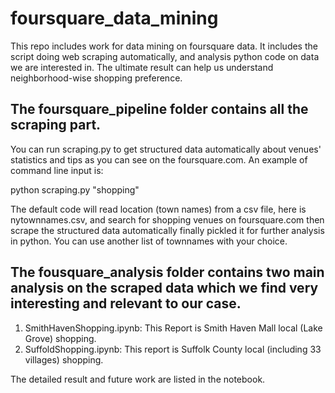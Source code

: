 # foursquare_data_mining

This repo includes work for data mining on foursquare data. It includes the script doing web scraping automatically, and analysis python code on data we are interested in. The ultimate result can help us understand neighborhood-wise shopping preference. 

## The foursquare_pipeline folder contains all the scraping part. 

You can run scraping.py to get structured data automatically about venues' statistics and tips as you can see on the foursquare.com. An example of command line input is:

python scraping.py "shopping"

The default code will read location (town names) from a csv file, here is nytownnames.csv, and search for shopping venues on foursquare.com then scrape the structured data automatically finally pickled it for further analysis in python. You can use another list of townnames with your choice.

## The fousquare_analysis folder contains two main analysis on the scraped data which we find very interesting and relevant to our case. 

1. SmithHavenShopping.ipynb: This Report is Smith Haven Mall local (Lake Grove) shopping. 
2. SuffoldShopping.ipynb: This report is Suffolk County local (including 33 villages) shopping.

The detailed result and future work are listed in the notebook. 



